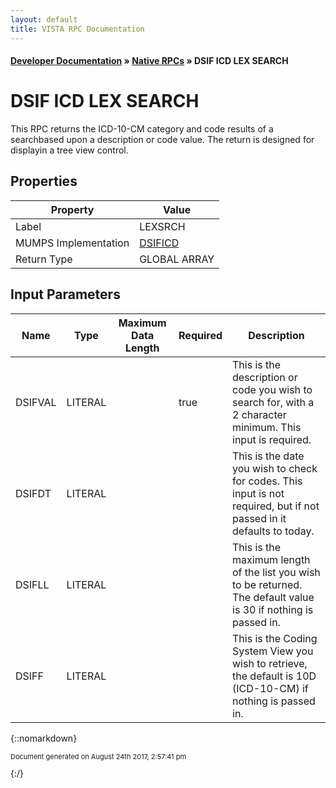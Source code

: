 ```yaml
---
layout: default
title: VISTA RPC Documentation
---
```


#### [Developer Documentation](../index) &#187; [Native RPCs](TableOfContents) &#187; DSIF ICD LEX SEARCH<br/>
# DSIF ICD LEX SEARCH

This RPC returns the ICD-10-CM category and code results of a searchbased upon a description or code value. The return is designed for displayin a tree view control.

## Properties

Property | Value
--- | ---
Label | LEXSRCH
MUMPS Implementation | [DSIFICD](http://code.osehra.org/dox/Routine_DSIFICD_source.html)
Return Type | GLOBAL ARRAY


## Input Parameters

Name | Type | Maximum Data Length | Required | Description
--- | --- | --- | --- | ---
DSIFVAL | LITERAL |  | true | This is the description or code you wish to search for, with a 2 character minimum. This input is required.
DSIFDT | LITERAL |  |  | This is the date you wish to check for codes. This input is not required, but if not passed in it defaults to today.
DSIFLL | LITERAL |  |  | This is the maximum length of the list you wish to be returned. The default value is 30 if nothing is passed in.
DSIFF | LITERAL |  |  | This is the Coding System View you wish to retrieve, the default is 10D (ICD-10-CM) if nothing is passed in.



{::nomarkdown} <br/><p style="font-size: 11px">Document generated on August 24th 2017, 2:57:41 pm</p>{:/}
